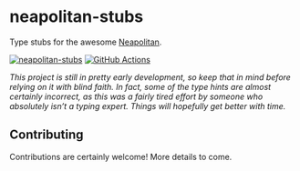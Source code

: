 # neapolitan-stubs

Type stubs for the awesome [Neapolitan](https://github.com/carltongibson/neapolitan).

[![neapolitan-stubs](https://img.shields.io/pypi/v/neapolitan-stubs.svg)](https://pypi.org/project/neapolitan-stubs/ "neapolitan-stubs · PyPI")
[![GitHub Actions](https://github.com/nkantar/neapolitan-stubs/actions/workflows/ci.yml/badge.svg?branch=main)](https://github.com/nkantar/neapolita-stubs/actions/workflows/ci.yml)

_This project is still in pretty early development, so keep that in mind before relying on it with blind faith. In fact, some of the type hints are almost certainly incorrect, as this was a fairly tired effort by someone who absolutely isn’t a typing expert. Things will hopefully get better with time._


## Contributing

Contributions are certainly welcome! More details to come.
